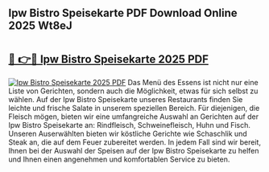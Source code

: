 ## Ipw Bistro Speisekarte PDF Download Online 2025 Wt8eJ

# <h2><a href="http://gc63g0u.nevu.top/?p=Ipw+Bistro+Speisekarte">🔗 👉🔴 Ipw Bistro Speisekarte 2025 PDF</a></h2>

[![Ipw Bistro Speisekarte 2025 PDF](https://i.imgur.com/dBaPXMq.png)](http://gc63g0u.nevu.top/?p=Ipw+Bistro+Speisekarte)
Das Menü des Essens ist nicht nur eine Liste von Gerichten, sondern auch die Möglichkeit, etwas für sich selbst zu wählen. Auf der Ipw Bistro Speisekarte unseres Restaurants finden Sie leichte und frische Salate in unserem speziellen Bereich. Für diejenigen, die Fleisch mögen, bieten wir eine umfangreiche Auswahl an Gerichten auf der Ipw Bistro Speisekarte an: Rindfleisch, Schweinefleisch, Huhn und Fisch. Unseren Auserwählten bieten wir köstliche Gerichte wie Schaschlik und Steak an, die auf dem Feuer zubereitet werden. In jedem Fall sind wir bereit, Ihnen bei der Auswahl der Speisen auf der Ipw Bistro Speisekarte zu helfen und Ihnen einen angenehmen und komfortablen Service zu bieten.
